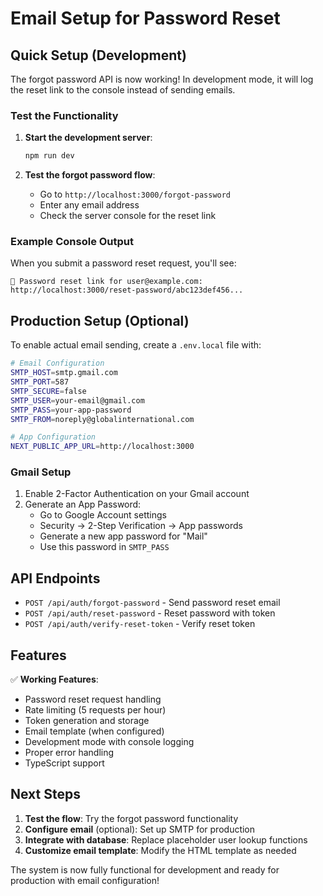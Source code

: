 # Email Setup for Password Reset

## Quick Setup (Development)

The forgot password API is now working! In development mode, it will log the reset link to the console instead of sending emails.

### Test the Functionality

1. **Start the development server**:

   ```bash
   npm run dev
   ```

2. **Test the forgot password flow**:
   - Go to `http://localhost:3000/forgot-password`
   - Enter any email address
   - Check the server console for the reset link

### Example Console Output

When you submit a password reset request, you'll see:

```
🔗 Password reset link for user@example.com: http://localhost:3000/reset-password/abc123def456...
```

## Production Setup (Optional)

To enable actual email sending, create a `.env.local` file with:

```bash
# Email Configuration
SMTP_HOST=smtp.gmail.com
SMTP_PORT=587
SMTP_SECURE=false
SMTP_USER=your-email@gmail.com
SMTP_PASS=your-app-password
SMTP_FROM=noreply@globalinternational.com

# App Configuration
NEXT_PUBLIC_APP_URL=http://localhost:3000
```

### Gmail Setup

1. Enable 2-Factor Authentication on your Gmail account
2. Generate an App Password:
   - Go to Google Account settings
   - Security → 2-Step Verification → App passwords
   - Generate a new app password for "Mail"
   - Use this password in `SMTP_PASS`

## API Endpoints

- `POST /api/auth/forgot-password` - Send password reset email
- `POST /api/auth/reset-password` - Reset password with token
- `POST /api/auth/verify-reset-token` - Verify reset token

## Features

✅ **Working Features**:

- Password reset request handling
- Rate limiting (5 requests per hour)
- Token generation and storage
- Email template (when configured)
- Development mode with console logging
- Proper error handling
- TypeScript support

## Next Steps

1. **Test the flow**: Try the forgot password functionality
2. **Configure email** (optional): Set up SMTP for production
3. **Integrate with database**: Replace placeholder user lookup functions
4. **Customize email template**: Modify the HTML template as needed

The system is now fully functional for development and ready for production with email configuration!
